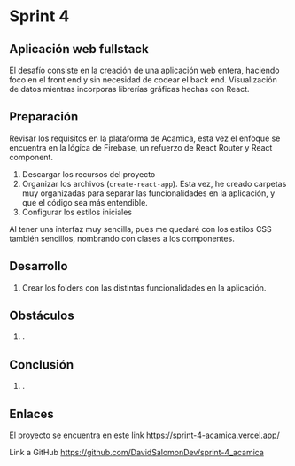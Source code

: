 # Sprint 4

## Aplicación web fullstack

El desafío consiste en la creación de una aplicación web entera, haciendo foco en el front end y sin necesidad de codear el back end. Visualización de datos mientras incorporas librerías gráficas hechas con React.

## Preparación

Revisar los requisitos en la plataforma de Acamica, esta vez el enfoque se encuentra en la lógica de Firebase, un refuerzo de React Router y React component.

1. Descargar los recursos del proyecto
2. Organizar los archivos (`create-react-app`). Esta vez, he creado carpetas muy organizadas para separar las funcionalidades en la aplicación, y que el código sea más entendible.
3. Configurar los estilos iniciales

Al tener una interfaz muy sencilla, pues me quedaré con los estilos CSS también sencillos, nombrando con clases a los componentes.

## Desarrollo

1. Crear los folders con las distintas funcionalidades en la aplicación.

## Obstáculos

1. .

## Conclusión

1. .

## Enlaces

El proyecto se encuentra en este link <https://sprint-4-acamica.vercel.app/>

Link a GitHub <https://github.com/DavidSalomonDev/sprint-4_acamica>

